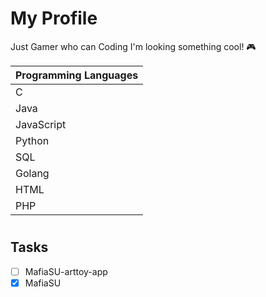 # My Profile

Just Gamer who can Coding
I'm looking something cool! 🎮

| Programming Languages |
| ----------- |
| C |
| Java |
| JavaScript |
| Python |
| SQL |
| Golang |
| HTML |
| PHP |

#
## Tasks
- [ ] MafiaSU-arttoy-app
- [x] MafiaSU
